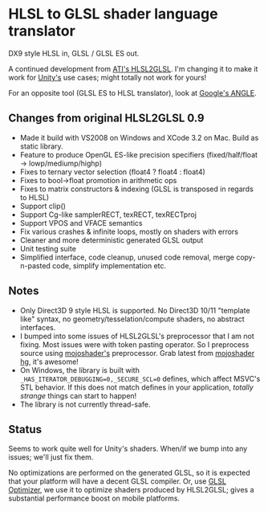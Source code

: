 HLSL to GLSL shader language translator
========

DX9 style HLSL in, GLSL / GLSL ES out.

A continued development from [ATI's HLSL2GLSL](http://sourceforge.net/projects/hlsl2glsl). I'm changing it to make it work for [Unity's](http://unity3d.com) use cases; might totally not work for yours!

For an opposite tool (GLSL ES to HLSL translator), look at [Google's ANGLE](http://code.google.com/p/angleproject/).

Changes from original HLSL2GLSL 0.9
--------

* Made it build with VS2008 on Windows and XCode 3.2 on Mac. Build as static library.
* Feature to produce OpenGL ES-like precision specifiers (fixed/half/float -> lowp/mediump/highp)
* Fixes to ternary vector selection (float4 ? float4 : float4)
* Fixes to bool->float promotion in arithmetic ops
* Fixes to matrix constructors & indexing (GLSL is transposed in regards to HLSL)
* Support clip()
* Support Cg-like samplerRECT, texRECT, texRECTproj
* Support VPOS and VFACE semantics
* Fix various crashes & infinite loops, mostly on shaders with errors
* Cleaner and more deterministic generated GLSL output
* Unit testing suite
* Simplified interface, code cleanup, unused code removal, merge copy-n-pasted code, simplify implementation etc.


Notes
--------

* Only Direct3D 9 style HLSL is supported. No Direct3D 10/11 "template like" syntax, no geometry/tesselation/compute shaders, no abstract interfaces.
* I bumped into some issues of HLSL2GLSL's preprocessor that I am not fixing. Most issues were with token pasting operator. So I preprocess source using [mojoshader's](http://icculus.org/mojoshader/) preprocessor. Grab latest from [mojoshader hg](http://hg.icculus.org/icculus/mojoshader/), it's awesome!
* On Windows, the library is built with `_HAS_ITERATOR_DEBUGGING=0,_SECURE_SCL=0` defines, which affect MSVC's STL behavior. If this does not match defines in your application, _totally strange_ things can start to happen!
* The library is not currently thread-safe.


Status
--------

Seems to work quite well for Unity's shaders. When/if we bump into any issues; we'll just fix them.

No optimizations are performed on the generated GLSL, so it is expected that your platform will have a decent GLSL compiler. Or, use [GLSL Optimizer](http://github.com/aras-p/glsl-optimizer), we use it to optimize shaders produced by HLSL2GLSL; gives a substantial performance boost on mobile platforms.

